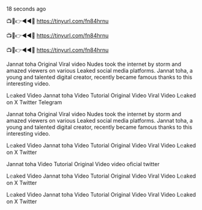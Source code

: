 18 seconds ago

📺📱👉◄◄🔴  https://tinyurl.com/fn84hrnu

📺📱👉◄◄🔴  https://tinyurl.com/fn84hrnu

📺📱👉◄◄🔴  https://tinyurl.com/fn84hrnu

Jannat toha Original Viral video Nudes took the internet by storm and amazed viewers on various Leaked social media platforms. Jannat toha, a young and talented digital creator, recently became famous thanks to this interesting video.

L𝚎aked Video Jannat toha Video Tutorial Original Video Viral Video L𝚎aked on X Twitter Telegram

Jannat toha Original Viral video Nudes took the internet by storm and amazed viewers on various Leaked social media platforms. Jannat toha, a young and talented digital creator, recently became famous thanks to this interesting video.

L𝚎aked Video Jannat toha Video Tutorial Original Video Viral Video L𝚎aked on X Twitter

Jannat toha Video Tutorial Original Video video oficial twitter

L𝚎aked Video Jannat toha Video Tutorial Original Video Viral Video L𝚎aked on X Twitter

L𝚎aked Video Jannat toha Video Tutorial Original Video Viral Video L𝚎aked on X Twitter


